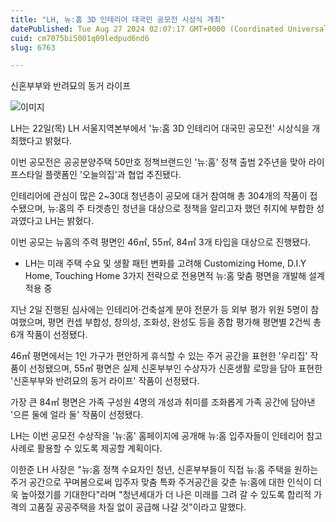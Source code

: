 ```yaml
---
title: "LH, 뉴:홈 3D 인테리어 대국민 공모전 시상식 개최"
datePublished: Tue Aug 27 2024 02:07:17 GMT+0000 (Coordinated Universal Time)
cuid: cm7075bi5001q09ledpud6nd6
slug: 6763

---
```



신혼부부와 반려묘의 동거 라이프

![이미지](https://cdn.hashnode.com/res/hashnode/image/upload/v1739261090517/7f809905-8ec5-4cbc-9b67-d4a1015e98e1.png)

LH는 22일(목) LH 서울지역본부에서 '뉴:홈 3D 인테리어 대국민 공모전' 시상식을 개최했다고 밝혔다.

이번 공모전은 공공분양주택 50만호 정책브랜드인 '뉴:홈' 정책 출범 2주년을 맞아 라이프스타일 플랫폼인 '오늘의집'과 협업 추진됐다.

인테리어에 관심이 많은 2~30대 청년층이 공모에 대거 참여해 총 304개의 작품이 접수됐으며, 뉴:홈의 주 타겟층인 청년을 대상으로 정책을 알리고자 했던 취지에 부합한 성과였다고 LH는 밝혔다.

이번 공모는 뉴홈의 주력 평면인 46㎡, 55㎡, 84㎡ 3개 타입을 대상으로 진행됐다.

* LH는 미래 주택 수요 및 생활 패턴 변화를 고려해 Customizing Home, D.I.Y Home, Touching Home 3가지 전략으로 전용면적 뉴:홈 맞춤 평면을 개발해 설계 적용 중

지난 2일 진행된 심사에는 인테리어·건축설계 분야 전문가 등 외부 평가 위원 5명이 참여했으며, 평면 컨셉 부합성, 창의성, 조화성, 완성도 등을 종합 평가해 평면별 2건씩 총 6개 작품이 선정됐다.

46㎡ 평면에서는 1인 가구가 편안하게 휴식할 수 있는 주거 공간을 표현한 '우리집' 작품이 선정됐으며, 55㎡ 평면은 실제 신혼부부인 수상자가 신혼생활 로망을 담아 표현한 '신혼부부와 반려묘의 동거 라이프' 작품이 선정됐다.

가장 큰 84㎡ 평면은 가족 구성원 4명의 개성과 취미를 조화롭게 가족 공간에 담아낸 '으른 둘에 얼라 둘' 작품이 선정됐다.

LH는 이번 공모전 수상작을 '뉴:홈' 홈페이지에 공개해 뉴:홈 입주자들이 인테리어 참고 사례로 활용할 수 있도록 제공할 계획이다.

이한준 LH 사장은 "뉴:홈 정책 수요자인 청년, 신혼부부들이 직접 뉴:홈 주택을 원하는 주거 공간으로 꾸며봄으로써 입주자 맞춤 특화 주거공간을 갖춘 뉴:홈에 대한 인식이 더욱 높아졌기를 기대한다"라며 "청년세대가 더 나은 미래를 그려 갈 수 있도록 합리적 가격의 고품질 공공주택을 차질 없이 공급해 나갈 것"이라고 말했다.